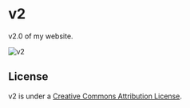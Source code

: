 v2
==

v2.0 of my website.

![v2](http://file.setetres.st/img/v2-header.gif?v=2&raw=true)

License
-------

v2 is under a [Creative Commons Attribution License].

[setetres.st]: http://setetres.st
[Creative Commons Attribution License]: http://creativecommons.org/licenses/by/4.0